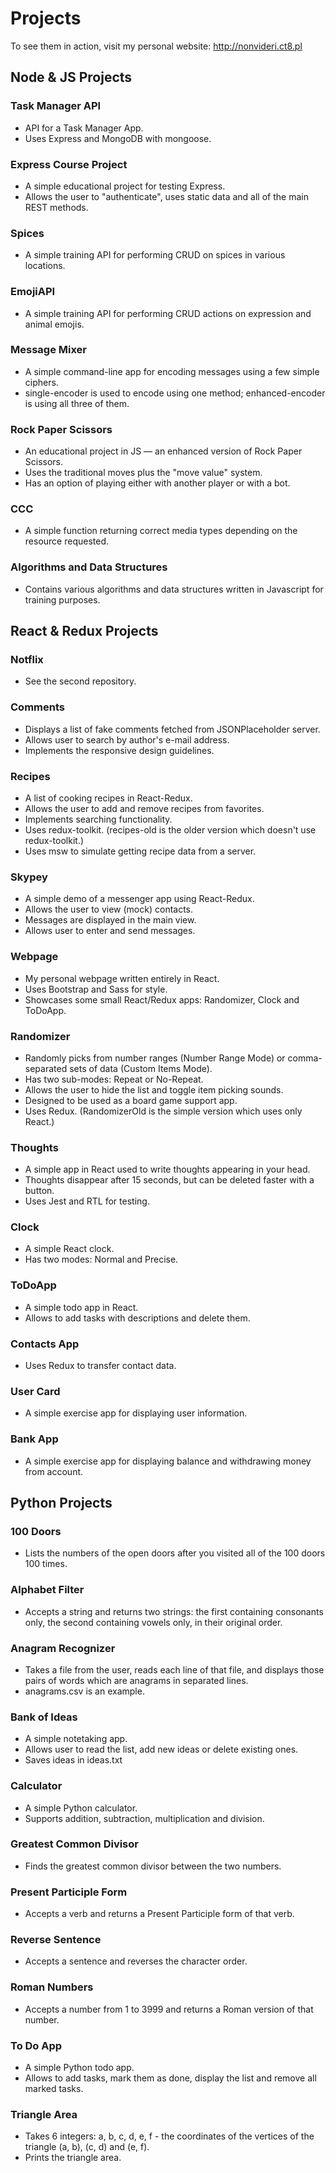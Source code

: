 # Projects
To see them in action, visit my personal website: http://nonvideri.ct8.pl

## Node & JS Projects

### Task Manager API
- API for a Task Manager App.
- Uses Express and MongoDB with mongoose.

### Express Course Project
- A simple educational project for testing Express.
- Allows the user to "authenticate", uses static data and all of the main REST methods.

### Spices
- A simple training API for performing CRUD on spices in various locations.

### EmojiAPI
- A simple training API for performing CRUD actions on expression and animal emojis.

### Message Mixer
- A simple command-line app for encoding messages using a few simple ciphers.
- single-encoder is used to encode using one method; enhanced-encoder is using all three of them.

### Rock Paper Scissors
- An educational project in JS — an enhanced version of Rock Paper Scissors.
- Uses the traditional moves plus the "move value" system.
- Has an option of playing either with another player or with a bot.

### CCC
- A simple function returning correct media types depending on the resource requested.

### Algorithms and Data Structures
- Contains various algorithms and data structures written in Javascript for training purposes.

## React & Redux Projects

### Notflix
- See the second repository.

### Comments
- Displays a list of fake comments fetched from JSONPlaceholder server.
- Allows user to search by author's e-mail address.
- Implements the responsive design guidelines.

### Recipes
- A list of cooking recipes in React-Redux.
- Allows the user to add and remove recipes from favorites.
- Implements searching functionality.
- Uses redux-toolkit. (recipes-old is the older version which doesn't use redux-toolkit.)
- Uses msw to simulate getting recipe data from a server.

### Skypey
- A simple demo of a messenger app using React-Redux.
- Allows the user to view (mock) contacts.
- Messages are displayed in the main view.
- Allows user to enter and send messages.

### Webpage
- My personal webpage written entirely in React.
- Uses Bootstrap and Sass for style.
- Showcases some small React/Redux apps: Randomizer, Clock and ToDoApp.

### Randomizer
- Randomly picks from number ranges (Number Range Mode) or comma-separated sets of data (Custom Items Mode).
- Has two sub-modes: Repeat or No-Repeat.
- Allows the user to hide the list and toggle item picking sounds.
- Designed to be used as a board game support app.
- Uses Redux. (RandomizerOld is the simple version which uses only React.)

### Thoughts
- A simple app in React used to write thoughts appearing in your head.
- Thoughts disappear after 15 seconds, but can be deleted faster with a button.
- Uses Jest and RTL for testing.

### Clock
- A simple React clock.
- Has two modes: Normal and Precise.

### ToDoApp
- A simple todo app in React.
- Allows to add tasks with descriptions and delete them.

### Contacts App
- Uses Redux to transfer contact data.

### User Card
- A simple exercise app for displaying user information.

### Bank App
- A simple exercise app for displaying balance and withdrawing money from account.

## Python Projects

### 100 Doors
- Lists the numbers of the open doors after you visited all of the 100 doors 100 times.

### Alphabet Filter
- Accepts a string and returns two strings: the first containing consonants only, the second containing vowels only, in their original order.

### Anagram Recognizer
- Takes a file from the user, reads each line of that file, and displays those pairs of words which are anagrams in separated lines.
- anagrams.csv is an example.

### Bank of Ideas
- A simple notetaking app.
- Allows user to read the list, add new ideas or delete existing ones.
- Saves ideas in ideas.txt

### Calculator
- A simple Python calculator.
- Supports addition, subtraction, multiplication and division.

### Greatest Common Divisor
- Finds the greatest common divisor between the two numbers.

### Present Participle Form
- Accepts a verb and returns a Present Participle form of that verb.

### Reverse Sentence
- Accepts a sentence and reverses the character order.

### Roman Numbers
- Accepts a number from 1 to 3999 and returns a Roman version of that number.

### To Do App
- A simple Python todo app.
- Allows to add tasks, mark them as done, display the list and remove all marked tasks.

### Triangle Area
- Takes 6 integers: a, b, c, d, e, f - the coordinates of the vertices of the triangle (a, b), (c, d) and (e, f).
- Prints the triangle area.
